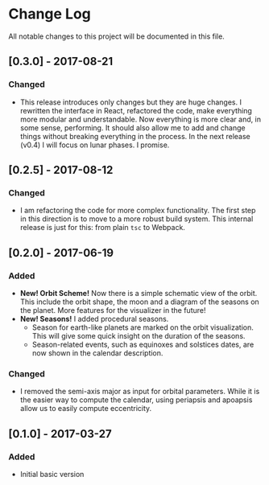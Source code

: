 # Change Log
All notable changes to this project will be documented in this file.

## [0.3.0] - 2017-08-21

### Changed

 - This release introduces only changes but they are huge changes. I rewritten the interface in React, refactored the code, make everything more modular and understandable. Now everything is more clear and, in some sense, performing. It should also allow me to add and change things without breaking everything in the process. In the next release (v0.4) I will focus on lunar phases. I promise.

## [0.2.5] - 2017-08-12

### Changed

 - I am refactoring the code for more complex functionality. The first step in this direction is to move to a more robust build system. This internal release is just for this: from plain `tsc` to Webpack. 

## [0.2.0] - 2017-06-19
### Added
- **New! Orbit Scheme!** Now there is a simple schematic view of the orbit. This include the orbit shape, the moon and a diagram of the seasons on the planet. More features for the visualizer in the future!
- **New! Seasons!** I added procedural seasons. 
    - Season for earth-like planets are marked on the orbit visualization. This will give some quick insight on the duration of the seasons.
    - Season-related events, such as equinoxes and solstices dates,  are now shown in the calendar description.
### Changed
- I removed the semi-axis major as input for orbital parameters. While it is the easier way to compute the calendar, using periapsis and apoapsis allow us to easily compute eccentricity.

## [0.1.0] - 2017-03-27
### Added
- Initial basic version